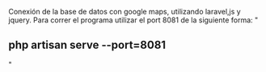 Conexión de la base de datos con google maps, utilizando laravel,js y jquery. Para correr el programa utilizar el port 8081 de la siguiente forma: "<h2>php artisan serve --port=8081</h2>"
